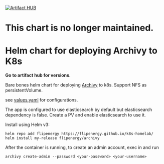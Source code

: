[![Artifact HUB](https://img.shields.io/endpoint?url=https://artifacthub.io/badge/repository/flipenergy)](https://artifacthub.io/packages/search?repo=flipenergy)

# This chart is no longer maintained.

# Helm chart for deploying Archivy to K8s
**Go to artifact hub for versions.**

Bare bones helm chart for deploying [Archivy](https://archivy.github.io/) to k8s. Support NFS as persistentVolume.

see [values.yaml](archivy/values.yaml) for configurations.

The app is configured to use elasticsearch by default but elasticsearch dependency is false. Create a PV and enable elasticsearch to use it.

Install using Helm v3:

```
helm repo add flipenergy https://flipenergy.github.io/k8s-homelab/
helm install my-release flipenergy/archivy
```

After the container is running, to create an admin account, exec in and run
```
archivy create-admin --password <your-password> <your-username>
```
